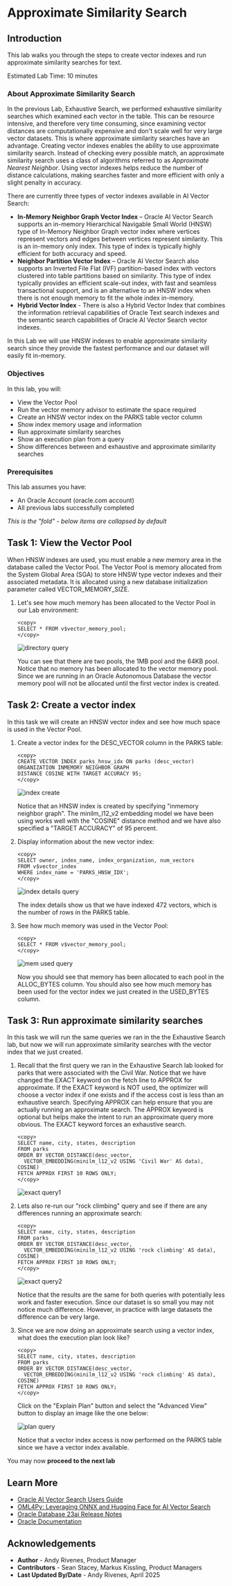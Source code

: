 # Approximate Similarity Search

## Introduction

This lab walks you through the steps to create vector indexes and run approximate similarity searches for text.

Estimated Lab Time: 10 minutes

### About Approximate Similarity Search

In the previous Lab, Exhaustive Search, we performed exhaustive similarity searches which examined each vector in the table. This can be resource intensive, and therefore very time consuming, since examining vector distances are computationally expensive and don't scale well for very large vector datasets. This is where approximate similarity searches have an advantage. Creating vector indexes enables the ability to use approximate similarity search. Instead of checking every possible match, an approximate similarity search uses a class of algorithms referred to as _Approximate Nearest Neighbor_. Using vector indexes helps reduce the number of distance calculations, making searches faster and more efficient with only a slight penalty in accuracy.

There are currently three types of vector indexes available in AI Vector Search:

*	**In-Memory Neighbor Graph Vector Index** – Oracle AI Vector Search supports an in-memory Hierarchical Navigable Small World (HNSW) type of In-Memory Neighbor Graph vector index where vertices represent vectors and edges between vertices represent similarity.  This is an in-memory only index. This type of index is typically highly efficient for both accuracy and speed.
* **Neighbor Partition Vector Index** – Oracle AI Vector Search also supports an Inverted File Flat (IVF) partition-based index with vectors clustered into table partitions based on similarity. This type of index typically provides an efficient scale-out index, with fast and seamless transactional support, and is an alternative to an HNSW index when there is not enough memory to fit the whole index in-memory.
* **Hybrid Vector Index** - There is also a Hybrid Vector Index that combines the information retrieval capabilities of Oracle Text search indexes and the semantic search capabilities of Oracle AI Vector Search vector indexes.

In this Lab we will use HNSW indexes to enable approximate similarity search since they provide the fastest performance and our dataset will easily fit in-memory.


### Objectives

In this lab, you will:

* View the Vector Pool
* Run the vector memory advisor to estimate the space required
* Create an HNSW vector index on the PARKS table vector column
* Show index memory usage and information
* Run approximate similarity searches
* Show an execution plan from a query
* Show differences between and exhaustive and approximate similarity searches

### Prerequisites

This lab assumes you have:
* An Oracle Account (oracle.com account)
* All previous labs successfully completed


*This is the "fold" - below items are collapsed by default*


## Task 1: View the Vector Pool

When HNSW indexes are used, you must enable a new memory area in the database called the Vector Pool. The Vector Pool is memory allocated from the System Global Area (SGA) to store HNSW type vector indexes and their associated metadata. It is allocated using a new database initialization parameter called VECTOR\_MEMORY\_SIZE.

1. Let's see how much memory has been allocated to the Vector Pool in our Lab environment:

    ```
    <copy>
    SELECT * FROM v$vector_memory_pool;
    </copy>
    ```

    ![directory query](images/vector_pool.png " ")

    You can see that there are two pools, the 1MB pool and the 64KB pool. Notice that no memory has been allocated to the vector memory pool. Since we are running in an Oracle Autonomous Database the vector memory pool will not be allocated until the first vector index is created.

## Task 2: Create a vector index

In this task we will create an HNSW vector index and see how much space is used in the Vector Pool.

1. Create a vector index for the DESC\_VECTOR column in the PARKS table:

    ```
    <copy>
    CREATE VECTOR INDEX parks_hnsw_idx ON parks (desc_vector)
    ORGANIZATION INMEMORY NEIGHBOR GRAPH
    DISTANCE COSINE WITH TARGET ACCURACY 95;
    </copy>
    ```

    ![index create](images/create_index.png " ")

    Notice that an HNSW index is created by specifying "inmemory neighbor graph". The minilm\_l12\_v2 embedding model we have been using works well with the "COSINE" distance method and we have also specified a "TARGET ACCURACY" of 95 percent.

2. Display information about the new vector index:

    ```
    <copy>
    SELECT owner, index_name, index_organization, num_vectors
    FROM v$vector_index
    WHERE index_name = 'PARKS_HNSW_IDX';
    </copy>
    ```

    ![index details query](images/index_details.png " ")

    The index details show us that we have indexed 472 vectors, which is the number of rows in the PARKS table.

3. See how much memory was used in the Vector Pool:

    ```
    <copy>
    SELECT * FROM v$vector_memory_pool;
    </copy>
    ```

    ![mem used query](images/vector_pool_used.png " ")

    Now you should see that memory has been allocated to each pool in the ALLOC\_BYTES column. You should also see how much memory has been used for the vector index we just created in the USED\_BYTES column.

## Task 3: Run approximate similarity searches

In this task we will run the same queries we ran in the the Exhaustive Search lab, but now we will run approximate similarity searches with the vector index that we just created.

1. Recall that the first query we ran in the Exhaustive Search lab looked for parks that were associated with the Civil War. Notice that we have changed the EXACT keyword on the fetch line to APPROX for approximate. If the EXACT keyword is NOT used, the optimizer will choose a vector index if one exists and if the access cost is less than an exhaustive search. Specifying APPROX can help ensure that you are actually running an approximate search. The APPROX keyword is optional but helps make the intent to run an approximate query more obvious. The EXACT keyword forces an exhaustive search.

    ```
    <copy>
    SELECT name, city, states, description
    FROM parks
    ORDER BY VECTOR_DISTANCE(desc_vector,
      VECTOR_EMBEDDING(minilm_l12_v2 USING 'Civil War' AS data), COSINE)
    FETCH APPROX FIRST 10 ROWS ONLY;
    </copy>
    ```

    ![exact query1](images/parks_approx_civil_war.png " ")

2. Lets also re-run our "rock climbing" query and see if there are any differences running an approximate search:

    ```
    <copy>
    SELECT name, city, states, description
    FROM parks
    ORDER BY VECTOR_DISTANCE(desc_vector,
      VECTOR_EMBEDDING(minilm_l12_v2 USING 'rock climbing' AS data), COSINE)
    FETCH APPROX FIRST 10 ROWS ONLY;
    </copy>
    ```

    ![exact query2](images/parks_approx_rock_climbing.png " ")

   Notice that the results are the same for both queries with potentially less work and faster execution. Since our dataset is so small you may not notice much difference. However, in practice with large datasets the difference can be very large.

3. Since we are now doing an approximate search using a vector index, what does the execution plan look like?

    ```
    <copy>
    SELECT name, city, states, description
    FROM parks
    ORDER BY VECTOR_DISTANCE(desc_vector,
      VECTOR_EMBEDDING(minilm_l12_v2 USING 'rock climbing' AS data), COSINE)
    FETCH APPROX FIRST 10 ROWS ONLY;
    </copy>
    ```
  
    Click on the "Explain Plan" button and select the "Advanced View" button to display an image like the one below:

	![plan query](images/parks_approx_execute_plan.png " ")

    Notice that a vector index access is now performed on the PARKS table since we have a vector index available.


You may now **proceed to the next lab**


## Learn More

* [Oracle AI Vector Search Users Guide](https://docs.oracle.com/en/database/oracle/oracle-database/23/vecse/index.html)
* [OML4Py: Leveraging ONNX and Hugging Face for AI Vector Search](https://blogs.oracle.com/machinelearning/post/oml4py-leveraging-onnx-and-hugging-face-for-advanced-ai-vector-search)
* [Oracle Database 23ai Release Notes](https://docs.oracle.com/en/database/oracle/oracle-database/23/rnrdm/index.html)
* [Oracle Documentation](http://docs.oracle.com)

## Acknowledgements
* **Author** - Andy Rivenes, Product Manager
* **Contributors** - Sean Stacey, Markus Kissling, Product Managers
* **Last Updated By/Date** - Andy Rivenes, April 2025
